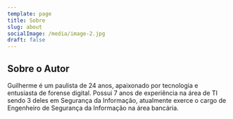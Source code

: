 ```yaml
---
template: page
title: Sobre
slug: about
socialImage: /media/image-2.jpg
draft: false
---
```


## Sobre o Autor 

 Guilherme é um paulista de 24 anos, apaixonado por tecnologia e entusiasta de forense digital. Possui 7 anos de experiência na área de TI sendo 3 deles em Segurança da Informação, atualmente exerce o cargo de Engenheiro de Segurança da Informação na área bancária. 